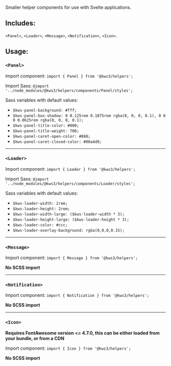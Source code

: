 Smaller helper components for use with Svelte applications.

## Includes:
`<Panel>`, `<Loader>`, `<Message>`, `<Notification>`, `<Icon>`.


## Usage:

### `<Panel>`
Import component:
`import { Panel } from '@kws3/helpers';`

Import Sass:
`@import '../node_modules/@kws3/helpers/components/Panel/styles';`

Sass variables with default values:

 - `$kws-panel-background: #fff;`
 - `$kws-panel-box-shadow: 0 0.125rem 0.1875rem rgba(0, 0, 0, 0.1), 0 0 0 0.0625rem rgba(0, 0, 0, 0.1);`
 - `$kws-panel-title-color: #000;`
 - `$kws-panel-title-weight: 700;`
 - `$kws-panel-caret-open-color: #888;`
 - `$kws-panel-caret-closed-color: #00a4d8;`

-------

### `<Loader>`
Import component:
`import { Loader } from '@kws3/helpers';`

Import Sass:
`@import '../node_modules/@kws3/helpers/components/Loader/styles';`

Sass variables with default values:

 - `$kws-loader-width: 2rem;`
 - `$kws-loader-height: 2rem;`
 - `$kws-loader-width-large: ($kws-loader-width * 3);`
 - `$kws-loader-height-large: ($kws-loader-height * 3);`
 - `$kws-loader-color: #ccc;`
 - `$kws-loader-overlay-background: rgba(0,0,0,0.15);`

-------

### `<Message>`
Import component:
`import { Message } from '@kws3/helpers';`

**No SCSS import**

-------

### `<Notification>`
Import component:
`import { Notification } from '@kws3/helpers';`

**No SCSS import**

-------

### `<Icon>`

**Requires FontAwesome version <= 4.7.0, this can be either loaded from your bundle, or from a CDN**

Import component:
`import { Icon } from '@kws3/helpers';`

**No SCSS import**

